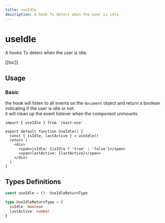 ```yaml
---
title: useIdle
description: A hook To detect when the user is idle.
---
```


# useIdle

A hooks To detect when the user is idle.

[[toc]]

## Usage

### Basic

the hook will listen to all events on the `document` object and return a boolean indicating if the user is idle or not.
<br />
it will clean up the event listener when the component unmounts.

```tsx
import { useIdle } from 'react-use'

export default function UseIdle() {
  const { isIdle, lastActive } = useIdle()
  return (
    <div>
      <span>isIdle: {isIdle ? 'true' : 'false'}</span>
      <span>lastActive: {lastActive}</span>
    </div>
  )
}
```

<div>
<div ref="demo"></div>
</div>

## Types Definitions

```ts
const useIdle = (): UseIdleReturnType

type UseIdleReturnType = {
  isIdle: boolean
  lastActive: number
}
```

<script setup>
import { createElement } from 'react'
import { createRoot } from 'react-dom/client'
import { ref, onMounted } from 'vue'
import UseIdle from './use-idle.tsx'

const demo = ref()

onMounted(() => {
  const root = createRoot(demo.value)
  root.render(createElement(UseIdle, {}, null))
})

</script>
